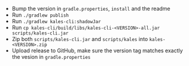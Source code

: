 * Bump the version in `gradle.properties`, `install` and the readme
* Run `./gradlew publish`
* Run `./gradlew kales-cli:shadowJar`
* Run `cp kales-cli/build/libs/kales-cli-<VERSION>-all.jar scripts/kales-cli.jar`
* Zip both `scripts/kales-cli.jar` and `scripts/kales` into `kales-<VERSION>.zip`
* Upload release to GitHub, make sure the version tag matches exactly the vesion in `gradle.properties`
